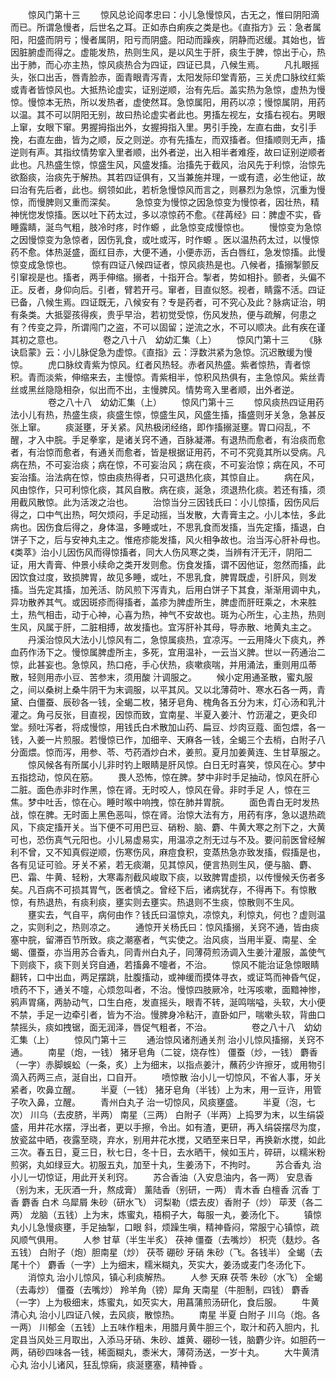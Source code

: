 <!-- { "loadSidebar": true } -->
　　惊风门第十三
　　惊风总论阎孝忠曰：小儿急慢惊风，古无之，惟曰阴阳滴而已。所谓急慢者，后世名之耳。正如赤白痢疾之类是也。《直指方》云：急者属阳，阳盛而阴亏；慢者属阴，阳亏而阴盛。阳动而躁疾，阴静而迟缓。其始也，皆因脏腑虚而得之。虚能发热，热则生风，是以风生于肝，痰生于脾，惊出于心，热出于肺，而心亦主热，惊风痰热合为四证，四证已具，八候生焉。
　　凡扎眼摇头，张口出舌，唇青脸赤，面青眼青泻青，太阳发际印堂青筋，三关虎口脉纹红紫或青者皆惊风也。大抵热论虚实，证别逆顺，治有先后。盖实热为急惊，虚热为慢惊。慢惊本无热，所以发热者，虚使然耳。急惊属阳，用药以凉；慢惊属阴，用药以温。其不可以阴阳无别，故曰热论虚实者此也。男搐左视左，女搐右视右。男眼上窜，女眼下窜。男握拇指出外，女握拇指入里。男引手挽，左直右曲，女引手挽，右直左曲，皆为之顺，反之则逆。亦有先搐左，而双搐者。但搐顺则无声，搐逆则有声。其指纹情势挛入里者顺，出外者逆，出入相半者难痊，故曰证别逆顺者此也。凡热盛生惊，惊盛生风，风盛发搐。治搐先于截风，治风先于利惊，治惊先欲豁痰，治痰先于解热。其若四证俱有，又当兼施并理，一或有遗，必生他证，故曰治有先后者，此也。纲领如此，若析急慢惊风而言之，则暴烈为急惊，沉重为慢惊，而慢脾则又重而深矣。
　　急惊变为慢惊之因急惊变为慢惊者，因壮热，精神恍惚发惊搐。医以吐下药太过，多以凉惊药不愈。《荏苒经》曰：脾虚不实，昏睡露睛，涎鸟气粗，肢冷时疼，时作螈 ，此急惊变成慢惊也。
　　慢惊变为急惊之因慢惊变为急惊者，因伤乳食，或吐或泻，时作螈 。医以温热药太过，以慢惊药不愈。体热涎盛，面红目赤，大便不通，小便赤沥，舌白唇红，急发惊搐。此慢惊变成急惊也。
　　惊有四证八候四证者，惊风痰热是也。八候者，搐搦掣颤反引窜视是也。搐者，两手伸缩。搦者，十指开合。掣者，势如相扑。颤者，头偏不正。反者，身仰向后。引者，臂若开弓。窜者，目直似怒。视者，睛露不活。四证已备，八候生焉。四证既无，八候安有？专是药者，可不究心及此？脉病证治，明有条类。大抵婴孩得疾，贵乎早治，若初觉受惊，伤风发热，便与疏解，何患之有？传变之异，所谓闯门之盗，不可以固留；逆流之水，不可以顺决。此有疾在谨其初之意也。
　　
　　卷之八十八　幼幼汇集（上）
　　惊风门第十三
　　《脉诀启蒙》云：小儿脉促急为虚惊。《直指》云：浮数洪紧为急惊。沉迟散缓为慢惊。
　　虎口脉纹青紫为惊风。红者风热轻。赤者风热盛。紫者惊热，青者惊积。青而淡紫，伸缩来去，主慢惊。青紫相半，惊积风热俱有，主急惊风。紫丝青丝或黑丝隐隐相杂，似出而不出，主慢脾风。情势弯入里者顺，出外者逆。
　　
　　卷之八十八　幼幼汇集（上）
　　惊风门第十三
　　惊风痰热四证用药法小儿有热，热盛生痰，痰盛生惊，惊盛生风，风盛生搐，搐盛则牙关急，急甚反张上窜。
　　痰涎壅，牙关紧。风热极闭经络，即作搐搦涎壅。胃口闷乱，不醒，才入中脘。手足拳挛，是诸关窍不通，百脉凝滞。有退热而愈者，有治痰而愈者，有治惊而愈者，有通关而愈者，皆是根据证用药，不可不究竟其所以受病。凡病在热，不可妄治痰；病在惊，不可妄治风；病在痰，不可妄治惊；病在风，不可妄治搐。治法病在惊，惊由痰热得者，只可退热化痰，其惊自止。
　　病在风，风由惊作，只可利惊化痰，其风自散。病在痰，涎急，须退热化痰。若还有搐，须用截风散惊。此为活泼之治也。
　　治惊当分三因钱氏曰：小儿惊搐，因伤风后得之，口中气出热，呵欠烦闷，手足动摇，当发散，大青膏主之。小儿本怯，多此病也。因伤食后得之，身体温，多睡或吐，不思乳食而发搐，当先定搐，搐退，白饼子下之，后与安神丸主之。惟疮疹能发搐，风火相争故也。治当泻心肝补母也。《类萃》治小儿因伤风而得惊搐者，同大人伤风寒之类，当辨有汗无汗，阴阳二证，用大青膏、仲景小续命之类开发则愈。伤食发搐，谓不因他证，忽然而搐，此因饮食过度，致损脾胃，故见多睡，或吐，不思乳食，脾胃既虚，引肝风，则发搐。当先定其搐，加羌活、防风煎下泻青丸，后用白饼子下其食，渐渐用调中丸，异功散养其气。或因斑疹而得搐者，盖疹为脾虚所生，脾虚而肝旺乘之，木来胜土，热气相击，动于心神，心喜为热，神气不安故也。斑为心所生，心主热，热则生风，风属于肝，二脏相搏，故发搐也。宜泻肝补其母，导赤散、地黄丸主之。
　　丹溪治惊风大法小儿惊风有二，急惊属痰热，宜凉泻。一云用降火下痰丸，养血药作汤下之。慢惊属脾虚所主，多死，宜用温补，一云当义脾。世以一药通治二惊，此甚妄也。急惊风，热口疮，手心伏热，痰嗽痰喘，并用涌法，重则用瓜蒂散，轻则用赤小豆、苦参末，须用酸 汁调服之。
　　候小定用通圣散，蜜丸服之，间以桑树上桑牛阴干为末调服，以平其风。又以北薄荷叶、寒水石各一两，青黛、白僵蚕、辰砂各一钱，全蝎二枚，猪牙皂角、槐角各五分为末，灯心汤和乳汁灌之。角弓反张，目直视，因惊而致，宜南星、半夏入姜汁、竹沥灌之，更灸印堂。频吐泻者，将成慢惊，用钱氏白术散加山药、扁豆、炒肉豆蔻、面包煨，各一钱，入姜一片煎服。若慢惊已作，加细辛、天麻各一钱，全蝎三个去梢，白附子八分面煨。惊而泻，用参、苓、芍药酒炒白术，姜煎。夏月加姜黄连、生甘草服之。
　　惊风候各有所属小儿非时钓上眼睛是肝风惊。白日无时喜笑，惊风在心。梦中五指捻动，惊风在筋。
　　畏人恐怖，惊在脾。梦中非时手足抽动，惊风在肝心二脏。面色赤非时作黑，惊在肾。无时咬人，惊风在骨。非时手足 人，惊在三焦。梦中吐舌，惊在心。睡时喉中响拽，惊在肺并胃脘。
　　面色青白无时发热战，惊在脾。无时面上黑色恶叫，惊在肾。治惊大法有方，用药有序，急以退热疏风，下痰定搐开关。当下便不可用巴豆、硝粉、脑、麝、牛黄大寒之剂下之，大黄可也，恐伤真气元阳也。小儿易虚易实，用温凉之剂无过与不及。要问前医曾经解利不曾，又不知真假逆顺，伤寒伤风，麻痘食积，变蒸热急亦致发搐，假搐是也，各有见证可验。牙关不紧，若无痰潮，见其惊风，便言热则生风，便与脑、麝、巴、霜、牛黄、轻粉，大寒毒剂截风峻取下痰，以致脾胃虚损，以传慢候夭伤者多矣。凡百病不可损其胃气，医者慎之。曾经下后，诸病犹存，不得再下。有惊散惊，有热退热，有痰利痰，壅实则去壅实。热退则不生痰，惊散则不生风。
　　壅实去，气自平，病何由作？钱氏曰温惊丸，凉惊丸，利惊丸，何也？虚则温之，实则利之，热则凉之。
　　通惊开关杨氏曰：惊风搐搦，关窍不通，皆由痰塞中脘，留滞百节所致。痰之潮塞者，气实使之。治风痰，当用半夏、南星、全蝎、僵蚕，亦当用苏合香丸，同青州白丸子，同薄荷煎汤调入生姜汁灌服，盖使气下则痰下，痰下则关窍自通，若搐鼻不嚏者，不治。
　　惊风不能治证急惊眼睛翻转，口中出血，两足摆跳，肚腹搐动，或神缓而摸体寻衣，或证笃而神昏气促，喷药不下，通关不嚏，心烦忽叫者，不治。慢惊四肢厥冷，吐泻咳嗽，面黯神惨，鸦声胃痛，两胁动气，口生白疮，发直摇头，眼青不转，涎鸣喘嗌，头软，大小便不禁，手足一边牵引者，皆为不治。慢脾身冷粘汗，直卧如尸，喘嗽头软，背曲口禁摇头，痰如拽锯，面无润泽，唇促气粗者，不治。
　　
　　卷之八十八　幼幼汇集（上）
　　惊风门第十三
　　通治惊风诸剂通关剂 治小儿惊风搐搦，关窍不通。
　　南星（炮，一钱） 猪牙皂角（二锭，烧存性） 僵蚕（炒，一钱） 麝香（一字）赤脚蜈蚣（一条，炙）上为细末，以指点姜汁，蘸药少许擦牙，或用物引滴入药两三点，涎自出，口自开。
　　喷惊散 治小儿一切惊风，不省人事，牙关紧者，吹鼻立醒。
　　半夏（一钱） 猪牙皂角（半钱）上为末，用一豆许，用管子吹入鼻，立醒。
　　青州白丸子 治一切惊风，风痰壅盛。
　　半夏（泡，七次） 川乌（去皮脐，半两） 南星（三两） 白附子（半两）上捣罗为末，以生绢袋盛，用井花水摆，浮出者，更以手擦，令出。如有渣，更研，再入绢袋摆尽为度，放瓷盆中晒，夜露至晓，弃水，别用井花水搅，又晒至来日早，再换新水搅，如此三次。春五日，夏三日，秋七日，冬十日，去水晒干，候如玉片，碎研，以糯米粉煎粥，丸如绿豆大。初服五丸，加至十丸，生姜汤下，不拘时。
　　苏合香丸 治小儿一切惊证，用此开关利窍。
　　苏合香油（入安息油内，各一两） 安息香（别为末，无灰酒一升，熬成膏） 薰陆香（别研，一两） 青木香 白檀香 沉香 丁香 麝香 白术 乌犀屑 朱砂（研水飞） 诃梨勒（煨去皮）香附子（炒） 荜茇（各二两） 龙脑（五钱）上为末，炼蜜丸，梧桐子大，每服一丸，姜汤化下。
　　镇惊丸小儿急慢痰壅，手足抽掣，口眼 斜，烦躁生嗔，精神昏闷，常服宁心镇惊，疏风顺气俱用。
　　人参 甘草（半生半炙） 茯神 僵蚕（去嘴炒） 枳壳（麸炒。各五钱） 白附子（炮）胆南星（炒） 茯苓 硼砂 牙硝 朱砂（飞。各钱半） 全蝎（去尾十个） 麝香（一字）上为细末，糯米糊丸，芡实大，姜汤或麦门冬汤化下。
　　消惊丸 治小儿惊风，镇心利痰解热。
　　人参 天麻 茯苓 朱砂（水飞） 全蝎（去毒炒） 僵蚕（去嘴炒） 羚羊角（镑）犀角 天南星（牛胆制，四钱） 麝香（一字）上为极细末，炼蜜丸，如芡实大，用菖蒲煎汤研化，食后服。
　　牛黄清心丸 治小儿四证八候，去风痰，散惊热。
　　南星 半夏 白附子 川乌（炮。各一两） 川郁金（五钱）上五味作粗未，用腊月黄牛胆三个，取汁和药入胆内，扎定县当风处三月取出，入添马牙硝、朱砂、雄黄、硼砂一钱，脑麝少许。如胆药一两，硝砂四味各一钱，稀面糊丸，黍米大，薄荷汤送，一岁十丸。
　　大牛黄清心丸 治小儿诸风，狂乱惊痫，痰涎壅塞，精神昏 。
